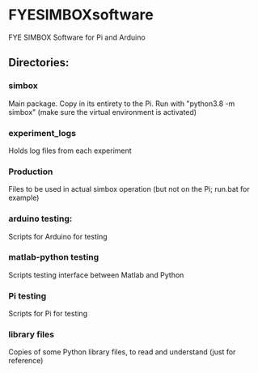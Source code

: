 # FYESIMBOXsoftware
FYE SIMBOX Software for Pi and Arduino

## Directories:

### simbox
Main package. Copy in its entirety to the Pi. Run with "python3.8 -m simbox" (make sure the virtual environment is activated)

### experiment_logs
Holds log files from each experiment

### Production
Files to be used in actual simbox operation (but not on the Pi; run.bat for example)

### arduino testing: 
Scripts for Arduino for testing

### matlab-python testing
Scripts testing interface between Matlab and Python

### Pi testing
Scripts for Pi for testing

### library files
Copies of some Python library files, to read and understand (just for reference)
